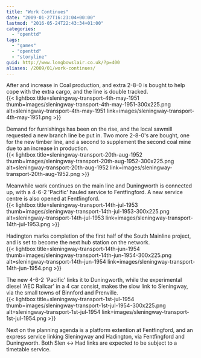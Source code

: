 ```yaml
---
title: "Work Continues"
date: "2009-01-27T16:23:04+00:00"
lastmod: "2016-05-24T22:43:34+01:00"
categories: 
  - "openttd"
tags: 
  - "games"
  - "openttd"
  - "storyline"
guid: http://www.longbowslair.co.uk/?p=400
aliases: /2009/01/work-continues/
---
```


After and increase in Coal production, and extra 2-8-0 is bought to help cope with the extra cargo, and the line is double tracked.  
{{< lightbox title=sleningway-transport-4th-may-1951 thumb=images/sleningway-transport-4th-may-1951-300x225.png alt=sleningway-transport-4th-may-1951 link=images/sleningway-transport-4th-may-1951.png >}}

Demand for furnishings has been on the rise, and the local sawmill requested a new branch line be put in. Two more 2-8-0's are bought, one for the new timber line, and a second to supplement the second coal mine due to an increase in production.  
{{< lightbox title=sleningway-transport-20th-aug-1952 thumb=images/sleningway-transport-20th-aug-1952-300x225.png alt=sleningway-transport-20th-aug-1952 link=images/sleningway-transport-20th-aug-1952.png >}}

Meanwhile work continues on the main line and Duningworth is connected up, with a 4-6-2 'Pacific' hauled service to Fentfingford. A new service centre is also opened at Fentfingford.  
{{< lightbox title=sleningway-transport-14th-jul-1953 thumb=images/sleningway-transport-14th-jul-1953-300x225.png alt=sleningway-transport-14th-jul-1953 link=images/sleningway-transport-14th-jul-1953.png >}}

Hadington marks completion of the first half of the South Mainline project, and is set to become the next hub station on the network.  
{{< lightbox title=sleningway-transport-14th-jun-1954 thumb=images/sleningway-transport-14th-jun-1954-300x225.png alt=sleningway-transport-14th-jun-1954 link=images/sleningway-transport-14th-jun-1954.png >}}

The new 4-6-2 'Pacific' links it to Duningworth, while the experimental diesel 'AEC Railcar' in a 4 car consist, makes the slow link to Sleningway, via the small towns of Binnford and Prenville.  
{{< lightbox title=sleningway-transport-1st-jul-1954 thumb=images/sleningway-transport-1st-jul-1954-300x225.png alt=sleningway-transport-1st-jul-1954 link=images/sleningway-transport-1st-jul-1954.png >}}

Next on the planning agenda is a platform extention at Fentfingford, and an express service linking Sleningway and Hadington, via Fentfingford and Duningworth. Both Slen <-> Had links are expected to be subject to a timetable service.
